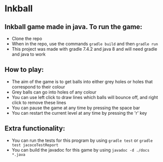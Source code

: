 # Inkball

## Inkball game made in java. To run the game:
* Clone the repo
* When in the repo, use the commands `gradle build` and then `gradle run`
* This project was made with gradle 7.4.2 and java 8 and will need gradle and java to work

## How to play:
* The aim of the game is to get balls into either grey holes or holes that correspond to their colour
* Grey balls can go into holes of any colour
* You can use left click to draw lines which balls will bounce off, and right click to remove these lines
* You can pause the game at any time by pressing the space bar
* You can restart the current level at any time by pressing the 'r' key

## Extra functionality:
* You can run the tests for this program by using `gradle test` or `gradle test jacocoTestReport`
* You can build the javadoc for this game by using `javadoc -d ./docs *.java`